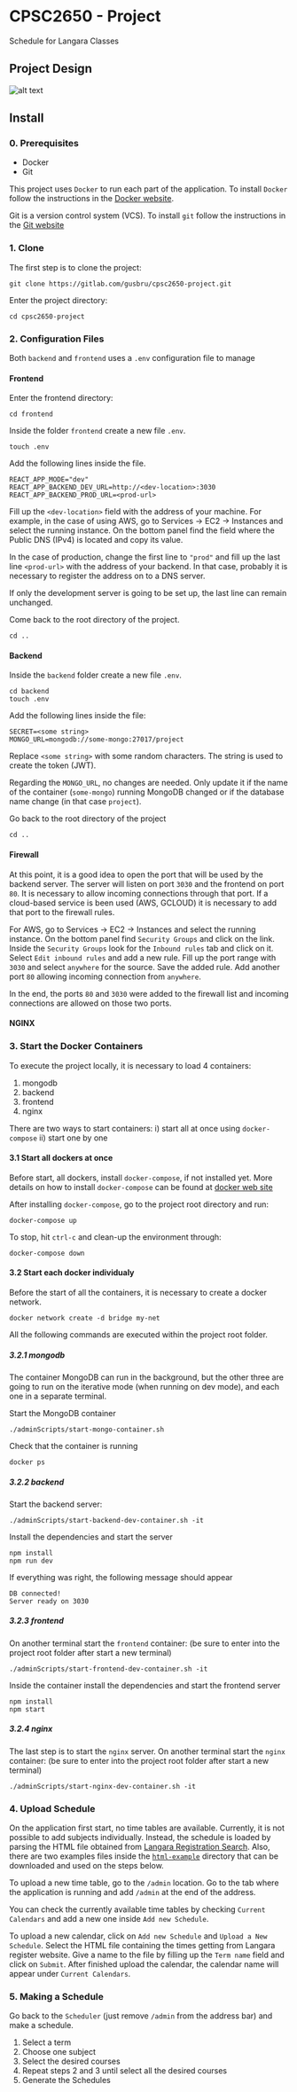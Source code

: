 # CPSC2650 - Project

Schedule for Langara Classes

## Project Design

![alt text](img/project.png "Title Text")

## Install

### 0. Prerequisites

- Docker
- Git

This project uses `Docker` to run each part of the application.
To install `Docker` follow the instructions in the
[Docker website](https://www.docker.com/get-started).

Git is a version control system (VCS). To install `git` follow
the instructions in the [Git website](https://git-scm.com/downloads)

### 1. Clone

The first step is to clone the project:

```
git clone https://gitlab.com/gusbru/cpsc2650-project.git
```

Enter the project directory:

```
cd cpsc2650-project
```

### 2. Configuration Files

Both `backend` and `frontend` uses a `.env` configuration
file to manage

#### Frontend

Enter the frontend directory:

```
cd frontend
```

Inside the folder `frontend` create a new file `.env`.

```
touch .env
```

Add the following lines inside the file.

```
REACT_APP_MODE="dev"
REACT_APP_BACKEND_DEV_URL=http://<dev-location>:3030
REACT_APP_BACKEND_PROD_URL=<prod-url>
```

Fill up the `<dev-location>` field with the address of your machine.
For example, in the case of using AWS, go to Services &rarr; EC2 &rarr; Instances
and select the running instance. On the bottom panel find the field where
the Public DNS (IPv4) is located and copy its value.

In the case of production, change the first line to `"prod"` and fill up the last line
`<prod-url>` with the address of your backend. In that case, probably it is necessary
to register the address on to a DNS server.

If only the development server is going to be set up, the last line can remain unchanged.

Come back to the root directory of the project.

```
cd ..
```

#### Backend

Inside the `backend` folder create a new file `.env`.

```
cd backend
touch .env
```

Add the following lines inside the file:

```
SECRET=<some string>
MONGO_URL=mongodb://some-mongo:27017/project
```

Replace `<some string>` with some random characters. The string is used to create the token (JWT).

Regarding the `MONGO_URL`, no changes are needed. Only update it if the name of the container
(`some-mongo`) running MongoDB changed or if the database name change (in that case `project`).

Go back to the root directory of the project

```
cd ..
```

#### Firewall

At this point, it is a good idea to open the port that will be used by the backend server. The server
will listen on port `3030` and the frontend on port `80`. It is necessary to allow incoming connections through that port. If a cloud-based service is been used (AWS, GCLOUD) it is necessary to add that port to the firewall rules.

For AWS, go to Services &rarr; EC2 &rarr; Instances and select the running instance. On the bottom panel find `Security Groups` and click on the link. Inside the `Security Groups` look for the `Inbound rules` tab and
click on it. Select `Edit inbound rules` and add a new rule. Fill up the port range with `3030` and select
`anywhere` for the source. Save the added rule. Add another port `80` allowing incoming connection from
`anywhere`.

In the end, the ports `80` and `3030` were added to the firewall list and incoming connections are allowed
on those two ports.

#### NGINX

### 3. Start the Docker Containers

To execute the project locally, it is necessary to load 4 containers:

  1. mongodb
  2. backend
  3. frontend
  4. nginx

There are two ways to start containers:
i) start all at once using `docker-compose`
ii) start one by one

#### 3.1 Start all dockers at once

Before start, all dockers, install `docker-compose`, if not installed yet. 
More details on how to install `docker-compose` can be found at [docker web site](https://docs.docker.com/compose/install/)

After installing `docker-compose`, go to the project root directory and run:

```
docker-compose up
```

To stop, hit `ctrl-c` and clean-up the environment through:

```
docker-compose down
```

#### 3.2 Start each docker individualy

Before the start of all the containers, it is necessary to create a docker network.

```
docker network create -d bridge my-net
```

All the following commands are executed within the project root folder.

##### 3.2.1 mongodb

The container MongoDB can run in the background, but the other three are going to run
on the iterative mode (when running on dev mode), and each one in a separate terminal.

Start the MongoDB container

```
./adminScripts/start-mongo-container.sh
```

Check that the container is running

```
docker ps
```

##### 3.2.2 backend

Start the backend server:

```
./adminScripts/start-backend-dev-container.sh -it
```

Install the dependencies and start the server

```
npm install
npm run dev
```

If everything was right, the following message should appear

```
DB connected!
Server ready on 3030
```

##### 3.2.3 frontend

On another terminal start the `frontend` container:
(be sure to enter into the project root folder after start a new terminal)

```
./adminScripts/start-frontend-dev-container.sh -it
```

Inside the container install the dependencies and start the frontend server

```
npm install
npm start
```

##### 3.2.4 nginx

The last step is to start the `nginx` server.
On another terminal start the `nginx` container:
(be sure to enter into the project root folder after start a new terminal)

```
./adminScripts/start-nginx-dev-container.sh -it
```

### 4. Upload Schedule

On the application first start, no time tables are available.
Currently, it is not possible to add subjects individually.
Instead, the schedule is loaded by parsing the HTML file obtained from
[Langara Registration Search](https://langara.ca/reg-guide/index.html).
Also, there are two examples files inside the [`html-example`](https://gitlab.com/gusbru/cpsc2650-project/-/tree/master/html-example) directory that can
be downloaded and used on the steps below.

To upload a new time table, go to the `/admin` location. Go to the tab where the application
is running and add `/admin` at the end of the address.

You can check the currently available time tables by checking `Current Calendars` and add a new one
inside `Add new Schedule`.

To upload a new calendar, click on `Add new Schedule` and `Upload a New Schedule`. Select the
HTML file containing the times getting from Langara register website. Give a name to the file
by filling up the `Term name` field and click on `Submit`. After finished upload the calendar, the
calendar name will appear under `Current Calendars`.

### 5. Making a Schedule

Go back to the `Scheduler` (just remove `/admin` from the address bar) and make a schedule.

1. Select a term
2. Choose one subject
3. Select the desired courses
4. Repeat steps 2 and 3 until select all the desired courses
5. Generate the Schedules
